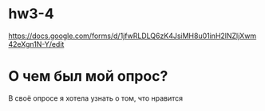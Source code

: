 # hw3-4
https://docs.google.com/forms/d/1jfwRLDLQ6zK4JsiMH8u01inH2lNZljXwm42eXgn1N-Y/edit
# О чем был мой опрос?
В своё опросе я хотела узнать о том, что нравится 

